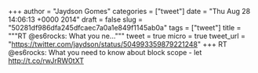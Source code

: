
+++
author = "Jaydson Gomes"
categories = ["tweet"]
date = "Thu Aug 28 14:06:13 +0000 2014"
draft = false
slug = "50281df986dfa245dfcaec7a0a1e849f1145ab0a"
tags = ["tweet"]
title = """RT @es6rocks: What you ne..."""
tweet = true
micro = true
tweet_url = "https://twitter.com/jaydson/status/504993359879221248"
+++
RT @es6rocks: What you need to know about block scope - let http://t.co/rwJrRW0tXT
